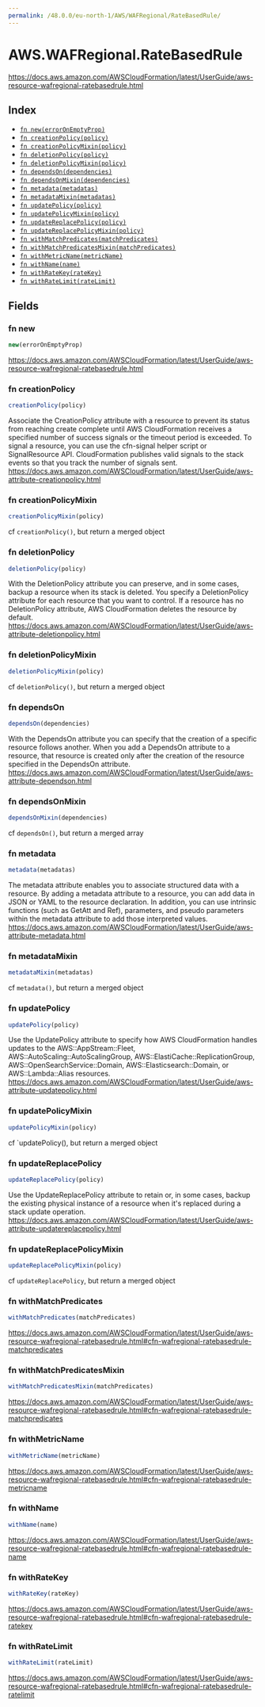 ```yaml
---
permalink: /48.0.0/eu-north-1/AWS/WAFRegional/RateBasedRule/
---
```


# AWS.WAFRegional.RateBasedRule

https://docs.aws.amazon.com/AWSCloudFormation/latest/UserGuide/aws-resource-wafregional-ratebasedrule.html

## Index

* [`fn new(errorOnEmptyProp)`](#fn-new)
* [`fn creationPolicy(policy)`](#fn-creationpolicy)
* [`fn creationPolicyMixin(policy)`](#fn-creationpolicymixin)
* [`fn deletionPolicy(policy)`](#fn-deletionpolicy)
* [`fn deletionPolicyMixin(policy)`](#fn-deletionpolicymixin)
* [`fn dependsOn(dependencies)`](#fn-dependson)
* [`fn dependsOnMixin(dependencies)`](#fn-dependsonmixin)
* [`fn metadata(metadatas)`](#fn-metadata)
* [`fn metadataMixin(metadatas)`](#fn-metadatamixin)
* [`fn updatePolicy(policy)`](#fn-updatepolicy)
* [`fn updatePolicyMixin(policy)`](#fn-updatepolicymixin)
* [`fn updateReplacePolicy(policy)`](#fn-updatereplacepolicy)
* [`fn updateReplacePolicyMixin(policy)`](#fn-updatereplacepolicymixin)
* [`fn withMatchPredicates(matchPredicates)`](#fn-withmatchpredicates)
* [`fn withMatchPredicatesMixin(matchPredicates)`](#fn-withmatchpredicatesmixin)
* [`fn withMetricName(metricName)`](#fn-withmetricname)
* [`fn withName(name)`](#fn-withname)
* [`fn withRateKey(rateKey)`](#fn-withratekey)
* [`fn withRateLimit(rateLimit)`](#fn-withratelimit)

## Fields

### fn new

```ts
new(errorOnEmptyProp)
```

https://docs.aws.amazon.com/AWSCloudFormation/latest/UserGuide/aws-resource-wafregional-ratebasedrule.html

### fn creationPolicy

```ts
creationPolicy(policy)
```

Associate the CreationPolicy attribute with a resource to prevent its status from reaching create complete until AWS CloudFormation receives a specified number of success signals or the timeout period is exceeded. To signal a resource, you can use the cfn-signal helper script or SignalResource API. CloudFormation publishes valid signals to the stack events so that you track the number of signals sent. 
https://docs.aws.amazon.com/AWSCloudFormation/latest/UserGuide/aws-attribute-creationpolicy.html

### fn creationPolicyMixin

```ts
creationPolicyMixin(policy)
```

cf `creationPolicy()`, but return a merged object

### fn deletionPolicy

```ts
deletionPolicy(policy)
```

With the DeletionPolicy attribute you can preserve, and in some cases, backup a resource when its stack is deleted. You specify a DeletionPolicy attribute for each resource that you want to control. If a resource has no DeletionPolicy attribute, AWS CloudFormation deletes the resource by default. 
https://docs.aws.amazon.com/AWSCloudFormation/latest/UserGuide/aws-attribute-deletionpolicy.html

### fn deletionPolicyMixin

```ts
deletionPolicyMixin(policy)
```

cf `deletionPolicy()`, but return a merged object

### fn dependsOn

```ts
dependsOn(dependencies)
```

With the DependsOn attribute you can specify that the creation of a specific resource follows another. When you add a DependsOn attribute to a resource, that resource is created only after the creation of the resource specified in the DependsOn attribute. 
https://docs.aws.amazon.com/AWSCloudFormation/latest/UserGuide/aws-attribute-dependson.html

### fn dependsOnMixin

```ts
dependsOnMixin(dependencies)
```

cf `dependsOn()`, but return a merged array

### fn metadata

```ts
metadata(metadatas)
```

The metadata attribute enables you to associate structured data with a resource. By adding a metadata attribute to a resource, you can add data in JSON or YAML to the resource declaration. In addition, you can use intrinsic functions (such as GetAtt and Ref), parameters, and pseudo parameters within the metadata attribute to add those interpreted values. 
https://docs.aws.amazon.com/AWSCloudFormation/latest/UserGuide/aws-attribute-metadata.html

### fn metadataMixin

```ts
metadataMixin(metadatas)
```

cf `metadata()`, but return a merged object

### fn updatePolicy

```ts
updatePolicy(policy)
```

Use the UpdatePolicy attribute to specify how AWS CloudFormation handles updates to the AWS::AppStream::Fleet, AWS::AutoScaling::AutoScalingGroup, AWS::ElastiCache::ReplicationGroup, AWS::OpenSearchService::Domain, AWS::Elasticsearch::Domain, or AWS::Lambda::Alias resources. 
https://docs.aws.amazon.com/AWSCloudFormation/latest/UserGuide/aws-attribute-updatepolicy.html

### fn updatePolicyMixin

```ts
updatePolicyMixin(policy)
```

cf `updatePolicy(), but return a merged object

### fn updateReplacePolicy

```ts
updateReplacePolicy(policy)
```

Use the UpdateReplacePolicy attribute to retain or, in some cases, backup the existing physical instance of a resource when it's replaced during a stack update operation. 
https://docs.aws.amazon.com/AWSCloudFormation/latest/UserGuide/aws-attribute-updatereplacepolicy.html

### fn updateReplacePolicyMixin

```ts
updateReplacePolicyMixin(policy)
```

cf `updateReplacePolicy`, but return a merged object

### fn withMatchPredicates

```ts
withMatchPredicates(matchPredicates)
```

https://docs.aws.amazon.com/AWSCloudFormation/latest/UserGuide/aws-resource-wafregional-ratebasedrule.html#cfn-wafregional-ratebasedrule-matchpredicates

### fn withMatchPredicatesMixin

```ts
withMatchPredicatesMixin(matchPredicates)
```

https://docs.aws.amazon.com/AWSCloudFormation/latest/UserGuide/aws-resource-wafregional-ratebasedrule.html#cfn-wafregional-ratebasedrule-matchpredicates

### fn withMetricName

```ts
withMetricName(metricName)
```

https://docs.aws.amazon.com/AWSCloudFormation/latest/UserGuide/aws-resource-wafregional-ratebasedrule.html#cfn-wafregional-ratebasedrule-metricname

### fn withName

```ts
withName(name)
```

https://docs.aws.amazon.com/AWSCloudFormation/latest/UserGuide/aws-resource-wafregional-ratebasedrule.html#cfn-wafregional-ratebasedrule-name

### fn withRateKey

```ts
withRateKey(rateKey)
```

https://docs.aws.amazon.com/AWSCloudFormation/latest/UserGuide/aws-resource-wafregional-ratebasedrule.html#cfn-wafregional-ratebasedrule-ratekey

### fn withRateLimit

```ts
withRateLimit(rateLimit)
```

https://docs.aws.amazon.com/AWSCloudFormation/latest/UserGuide/aws-resource-wafregional-ratebasedrule.html#cfn-wafregional-ratebasedrule-ratelimit